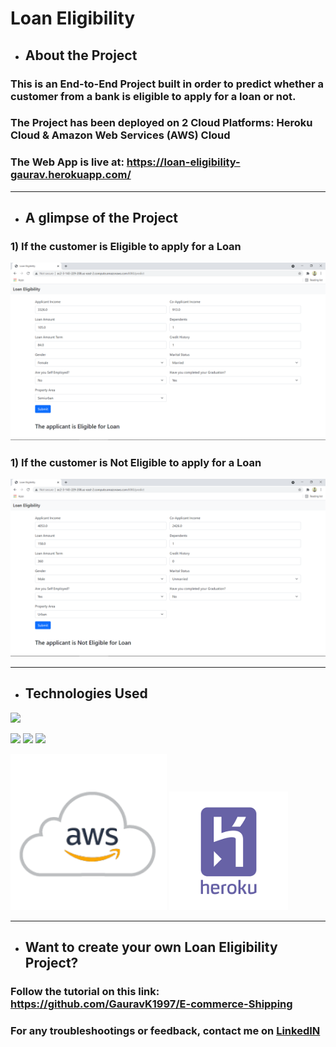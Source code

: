 # Loan Eligibility

* ## About the Project

### This is an End-to-End Project built in order to predict whether a customer from a bank is eligible to apply for a loan or not.

### The Project has been deployed on 2 Cloud Platforms: Heroku Cloud & Amazon Web Services (AWS) Cloud

### The Web App is live at: https://loan-eligibility-gaurav.herokuapp.com/

---

* ## A glimpse of the Project

### 1) If the customer is Eligible to apply for a Loan

![Eligible](https://github.com/GauravK1997/Loan-Eligibility/blob/master/images/Loan%20AWS%20-%20Eligible.png)


### 1) If the customer is Not Eligible to apply for a Loan

![Eligible](https://github.com/GauravK1997/Loan-Eligibility/blob/master/images/Loan%20AWS%20-%20Not%20Eligible.png)

---

* ## Technologies Used

[<img target="_blank" src="https://forthebadge.com/images/badges/made-with-python.svg">](https://www.python.org/)

[<img target="_blank" src="https://scikit-learn.org/stable/_static/scikit-learn-logo-small.png" width=200>](https://scikit-learn.org/stable/) [<img target="_blank" src="https://flask.palletsprojects.com/en/1.1.x/_images/flask-logo.png" width=170>](https://flask.palletsprojects.com/en/1.1.x/) [<img target="_blank" src="https://number1.co.za/wp-content/uploads/2017/10/gunicorn_logo-300x85.png" width=280>](https://gunicorn.org)

[<img target="_blank" src="https://github.com/GauravK1997/E-commerce-Shipping/blob/master/images/aws%20logo.png" width=250>](https://aws.amazon.com/) 
[<img target="_blank" src="https://github.com/GauravK1997/E-commerce-Shipping/blob/master/images/heroku%20logo.png" width=190>](https://www.heroku.com/)

---

* ## Want to create your own Loan Eligibility Project?

### Follow the tutorial on this link: https://github.com/GauravK1997/E-commerce-Shipping

### For any troubleshootings or feedback, contact me on [LinkedIN](https://www.linkedin.com/in/gaurav-kamble-data-science-101/)
